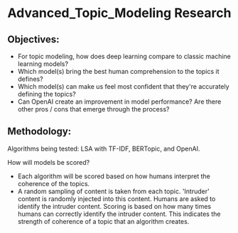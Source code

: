 # Advanced_Topic_Modeling Research

## Objectives: 
- For topic modeling, how does deep learning compare to classic machine learning models? 
- Which model(s) bring the best human comprehension to the topics it defines? 
- Which model(s) can make us feel most confident that they're accurately defining the topics? 
- Can OpenAI create an improvement in model performance? Are there other pros / cons that emerge through the process? 


## Methodology:
Algorithms being tested:
LSA with TF-IDF, BERTopic, and OpenAI.

How will models be scored? 
- Each algorithm will be scored based on how humans interpret the coherence of the topics. 
- A random sampling of content is taken from each topic. 'Intruder' content is randomly injected into this content. Humans are asked to identify the intruder content. Scoring is based on how many times humans can correctly identify the intruder content. This indicates the strength of coherence of a topic that an algorithm creates.   


